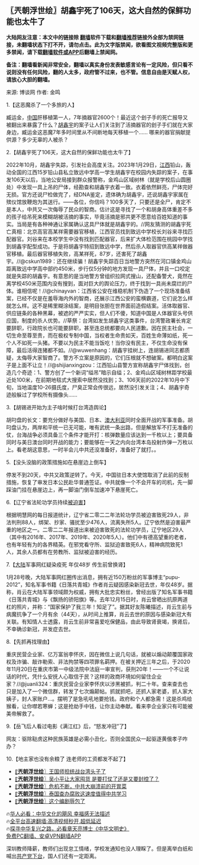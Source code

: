  <!-- 面包屑导航 --> <h2>〖兲朝浮世绘〗胡鑫宇死了106天，这大自然的保鲜功能也太牛了</h2> <p class="notice"><b>大陆网友注意：本文中的链接除 <a href="https://github.com/bannedbook/fanqiang" >翻墙</a>软件下载和<a href="https://github.com/killgcd/justmysocks/blob/master/README.md">翻墙推荐</a>链接外全部为禁网链接，未翻墙状态下打不开，请勿点击。此为文字版禁闻，欲看图文视频完整版和更多禁闻，请下载<a href="https://github.com/bannedbook/fanqiang">翻墙软件或APP</a>后翻墙上禁闻网。</p><p>备注：翻墙看新闻非常安全，翻墙以真实身份发表敏感言论有一定风险，但只看不说则没有任何风险，翻的人太多，政府管不过来，也不管。信息自由是天赋人权，请放心大胆的翻墙。</b></p>  <div class="entry"> <p>来源:&nbsp;博谈网                            作者:&nbsp;金鸣                           </p> <p>1.【这恶魔杀了一个多旅的人】</p> <p></p> <p>臧运金，<span class='wp_keywordlink_affiliate'><a href="https://www.bannedbook.org/" title="中国" target="_blank">中国</a></span>肝移植第一人，7年摘器官2600个！最近这个刽子手的死亡报导又被翻出来暴露了什么？<a href="https://www.bannedbook.org/bnews/tag/%e8%83%a1%e9%91%ab%e5%ae%87/" class="st_tag internal_tag" rel="tag" title="标签 胡鑫宇 下的日志">胡鑫宇</a>的案子让人们关注到了活摘器官的刽子手们就在大家身边，臧运金这恶魔7年多时间里从不间断地每天移植一个…… 哪来的器官捐献提供源？多少无辜的人被杀？</p> <p>2.【胡鑫宇死了106天，这大自然的保鲜功能也太牛了】</p> <p></p> <p>2022年10月，胡鑫宇失踪，引发社会高度关注。2023年1月29日，<a href="https://www.bannedbook.org/bnews/tag/%e6%b1%9f%e8%a5%bf/" class="st_tag internal_tag" rel="tag" title="标签 江西 下的日志">江西</a>铅山，轰动全国的江西15岁铅山县私立致远中学高一学生胡鑫宇在校园内失踪的案子，在事发106天以后，当地公安局接到群众报警称，金鸡山区域树林（就是学校后山圆圈处）中发现一具上吊的尸体，经勘查和胡鑫宇衣着一致。衣着依然鲜亮，尸体完好无损。官方还说尸检做完了，经DNA鉴定，遗体确为胡鑫宇，还说胡鑫宇家属在殡仪馆放鞭炮为其送行。——各位，你信吗？100多天了，只要还是全尸，肯定不是本人，中共又一次侮辱了民众的智商。估计这是寻找了一个和胡身高体重差不多的孩子给吊死来模糊胡被活摘的事实，毕竟活摘是邪共更不愿意给百姓知道的事实。当局是有各种神通让家属确认这具尸体就是胡鑫宇的。//网友猜测的胡鑫宇死亡真相：北京高官高某祥需要器官移植，江西官员找到致远中学校长刘谷来寻找匹配器官。刘谷来在本校学生中没有找到匹配器官，后来扩大体检范围在桃园中学找到胡鑫宇配型成功。于是将胡鑫宇特招到致远中学，然后杀人取器官供高某祥做器官移植。最后器官移植失败，高某祥死，87岁，还害死了胡鑫宇。//@cskun1989：还在继续骗！胡鑫宇失踪百日当地警方突然在河口镇金鸡山距离致远中学高中部约450米，步行仅5分钟的地方发现一具尸体，并且一口咬定就是失踪的胡鑫宇。有意思的是当地警方曾组织拉网式搜山，还配备警犬，竟然在离学校450米范围内没有搜到，面对巨大的舆论压力，终于找到一具尚未腐烂的尸体。谁相信呢！//@chinayvan：江西省公安在维稳机制下伪造了一个现场准备结案，已经不仅是在羞辱海内外的智商，还展示江西公安的蛮横霸道，它们说怎么样就怎么样。这不是稀里糊涂结案，是明目张胆在世界面前造假结案。活体取器官、供应链条的各种黑幕，被遮的严严实实，但人们不傻，知道中国是人体器官头号供应国，制度的杀人优势。//草祭：台湾如发生胡鑫宇这类事件，台湾警政署长肯定要辞职，行政院长也可能要辞职，甚至连总统都要向人民道歉。因在民主社会，一切生命至尊至贵，而在极权专制中国，当权者生命贵如天，百姓生命薄如纸，死一个人不如死一头猪。不要以为民主不能当饭吃！当你没有民主，不仅生命没有保障，最后活得连猪都不如。//@wuwenhang：胡鑫宇挂树上，连胡锡进同志都质疑，太侮辱大家智商了。警方不立案是原因的，它们压根就不想破案。都明白这案子是上面不让立！//@shijianxingzou：江西铅山县警方宣称胡鑫宇尸体找到，创造几个奇迹：1、警方创了一个新词“缢吊”暗示自缢；2、金鸡山区域树林距学校最近处100米，在前期地毯式大搜索中居然没找到；3、106天前的2022年10月中下旬，当地温度10-26摄氏度，尸臭正常会传很远，居然没引发关注；4、胡鑫宇奇迹般躲过了学校所有摄像头……</p>  <p>3.【胡锡进开始为主子啥时候打台湾造舆论】</p> <p></p> <p>胡叼盘的长文：要充分做好与美国、日本、<a href="https://www.bannedbook.org/bnews/tag/%e6%be%b3%e5%a4%a7%e5%88%a9%e4%ba%9a/" class="st_tag internal_tag" rel="tag" title="标签 澳大利亚 下的日志">澳大利亚</a>同时全面开战的军事准备。胡叼盘认为，两岸和平统一已无可能，唯有武统一条出路，但是解放军不打无准备的仗，台海战争必须具备三个条件才能开打：核弹数量应该达到一千枚以上；要具备同时与美日澳台同时开战的能力；要能够在一天之内向台湾本岛投射炸弹一万枚以上。看老胡这意思，一时半会儿中共还没准备好，准备好了就打。。</p> <p>5.【没头没脑的政策措施如在悬崖边上倒车】</p> <p></p> <p>停发不到20天，中共又政策逆转了。今天，中国驻日本大使馆取消了此前的反制措施，恢复了审发日本公民赴华普通签证。中共就像一个不会开车的司机，先一脚踩油门挂在悬崖边上，再一脚油门倒车加速冲下悬崖死亡。</p> <p>6.【辽宁省法轮功学员持续<a href="https://www.bannedbook.org/bnews/tag/%E8%A2%AB%E8%BF%AB%E5%AE%B3/" class="st_tag internal_tag" rel="tag" title="标签 被迫害 下的日志">被迫害</a>】</p>  <p></p> <p>根据明慧网的每日报道统计，辽宁省二零二二年法轮功学员被迫害致死29人，非法判刑88人，绑架、抄家、骚扰至少476人，流离失所5人。辽宁依然是迫害最严重的地区之一。二零二二年报道出来被迫害致死的法轮功学员，辽宁地区29人（其中有2016年、2017年、2019年、2020年5人）。他们中有德高望重的老者，也有年轻有为的各界精英。在邪党看守所、监狱迫害致死6人，精神病院致死1人，其余人员都有在劳教所、监狱被迫害的经历。</p> <p>7.【<span class='wp_keywordlink_affiliate'><a href="https://www.bannedbook.org/" title="大陆" target="_blank">大陆</a></span>军事网红疑染疫死 年仅48岁 传生前曾换肾】</p> <p></p> <p>1月28号晚，大陆军事网红圈传出消息，拥有近150万粉丝的军事博主“pupu-2012”，知名军事书籍《日落共青城》作者肖云疑因感染新冠去世，年仅48岁。据称，肖云在大陆军事领域颇为权威，拥有大批忠实粉丝，曾经出版了知名军事书籍《日落共青城》与《飘扬的骄阳旗》等。去年12月15日时，肖云曾晒出抗原两道杠的照片，并称：“国家保护了我三年！知足了”。据其好友陈曦描述，肖云生前与病魔抗争了一个月有余（44天），从时间上推算，肖云去世的原因与感染新冠大有关联。有知情人士透露，肖云生前非常喜爱吃保健品，由此导致肾衰竭，换肾后，不幸确诊新冠，并发症去世。</p> <p>8.【先抓再找理由】</p> <p></p>  <p>重庆民营企业家、亿万富翁李怀庆，因在微信上说几句话，就被以煽动颠覆国家政权及诈骗、敲诈勒索、非法拘禁等四项罪名羁押。在被关押近三年之后，于2020年11月20日在重庆市第一中级法院中法庭一审宣判，获刑20年！——一个不让说话的时代，凭什么安抚人心取信于民？这样的政商环境如何留住企业家？//@juanli324：重庆民营企业家李怀庆以涉黑被抓，判二十年。查来查去也只是加入了一个微信群，转发了七次煽颠帖。抓就抓吧，还抓人家老婆，抓人家大姨子，封人家账户…。摆明了是急吼吼地要抢钱。政府和个人都急需！这是杀鸡给猴看，让你噤若寒蝉；这是抢劫手中钱，让你主动奉献。看来李企业家只有可能被美帝解救了。</p> <p>9.【岳飞后人看过电影《满江红》后，“怒发冲冠”了】</p> <p></p> <p>网友：驱除鞑虏这种民族英雄是必需小丑化，否则全国民众一起驱逐黄俄孝子咋办？</p> <p>10.【地主家也没有余粮了 连老师的工资都发不起了】</p> <p></p> <!--<div id="taboola-mid-1"></div>--><ul class='op-related-articles' title='相关阅读'> <li><a href='https://www.bannedbook.org/bnews/ssgc/20230128/1841632.html' target='_blank'>〖<b>兲朝浮世绘</b>〗王国师担统战台湾头子了</a></li> <li><a href='https://www.bannedbook.org/bnews/ssgc/20230127/1841240.html' target='_blank'>〖<b>兲朝浮世绘</b>〗吴小平让大家囤货 是要打仗了还是又要封控了？</a></li> <li><a href='https://www.bannedbook.org/bnews/ssgc/20230126/1840797.html' target='_blank'>〖<b>兲朝浮世绘</b>〗危机不断，中共大崩溃前的开胃菜</a></li> <li><a href='https://www.bannedbook.org/bnews/ssgc/20230125/1840333.html' target='_blank'>〖<b>兲朝浮世绘</b>〗泰国查办腐败这速度值得中共学习</a></li> <li><a href='https://www.bannedbook.org/bnews/ssgc/20230124/1839890.html' target='_blank'>〖<b>兲朝浮世绘</b>〗这个编剧辱包了</a></li> </ul> <p class="texttj"> 🔥<a href="https://www.bannedbook.org/bnews/comments/20220220/1694796.html" target="_blank">华人必看：中华文化的飓风 幸福感无法描述</a><br/> 🔥<a href="https://github.com/bannedbook/fanqiang/wiki/V2ray%E6%9C%BA%E5%9C%BA" target="_blank">全平台高速翻墙:高清视频秒开,超低延迟</a><br/> 🔥<a href="https://www.bannedbook.org/bnews/comments/20220808/1768773.html" target="_blank">探寻中华复兴之路，必看章天亮博士《中华文明史》</a><br/> <a href="https://github.com/bannedbook/fanqiang/wiki/%E7%A6%81%E9%97%BB%E7%BD%91%E5%AE%89%E5%8D%93%E7%BF%BB%E5%A2%99%E6%96%B0%E9%97%BBAPP" target="_blank">免费PC翻墙、安卓VPN翻墙APP</a><br/> </p> <p>深圳教师降薪，教师们出现怠工情绪，学校发通知也没人理睬了。但是离举白纸和喊出<a href="https://www.bannedbook.org/bnews/tag/%e5%85%b1%e4%ba%a7%e5%85%9a%e4%b8%8b%e5%8f%b0/" class="st_tag internal_tag" rel="tag" title="标签 共产党下台 下的日志">共产党下台</a>，国人们还有一定距离。</p><a name='sharetosocial'></a> <div style="margin-bottom:5px;padding-bottom:5px;clear:both"> <div id="archive-pix-1" class="banner-ads"> <!-- AuctionX Display platform tag START --> <div id="27602x728x90x621x_ADSLOT1" clicktrack="%%CLICK_URL_ESC%%"></div>  <!-- AuctionX Display platform tag END --> </div> <div id="archive-pix-2" class="banner-ads"> <!-- AuctionX Display platform tag START --> <div id="27556x300x250x621x_ADSLOT1" clicktrack="%%CLICK_URL_ESC%%" style="margin:0 auto;text-align:center"></div>  <!-- AuctionX Display platform tag END --> </div> </div>  <div id="archive-pix-1" class="banner-ads"> <!-- AuctionX Display platform tag START --> <div id="27603x728x90x621x_ADSLOT1" clicktrack="%%CLICK_URL_ESC%%"></div>  <!-- AuctionX Display platform tag END --> </div> </div><!--END ENTRY--> 